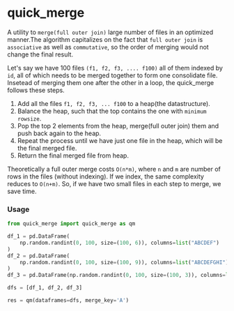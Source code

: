 # quick_merge
A utility to `merge(full outer join)` large number of files in an optimized manner.The algorithm capitalizes on the fact that `full outer join` is `associative` as well as `commutative`, so the order of merging would not change the final result.

Let's say we have 100 files `(f1, f2, f3, .... f100)` all of them indexed by `id`, all of which needs to be merged together to form one consolidate file. Insetead of merging them one after the other in a loop, the quick_merge follows these steps.

1. Add all the files `f1, f2, f3, ... f100` to a heap(the datastructure).
2. Balance the heap, such that the top contains the one with `minimum rowsize`. 
3. Pop the top 2 elements from the heap, merge(full outer join) them and push back again to the heap.
4. Repeat the process until we have just one file in the heap, which will be the final merged file.
5. Return the final merged file from heap.

Theoretically a full outer merge costs `O(n*m)`, where `n` and `m` are number of rows in the files (without indexing).
If we index, the same complexity reduces to `O(n+m)`. So, if we have two small files in each step to merge, we save time.


### Usage
```python
from quick_merge import quick_merge as qm

df_1 = pd.DataFrame(
    np.random.randint(0, 100, size=(100, 6)), columns=list("ABCDEF")
)
df_2 = pd.DataFrame(
    np.random.randint(0, 100, size=(100, 9)), columns=list("ABCDEFGHI")
)
df_3 = pd.DataFrame(np.random.randint(0, 100, size=(100, 3)), columns=list("ABC"))

dfs = [df_1, df_2, df_3]

res = qm(dataframes=dfs, merge_key='A')
  ```
